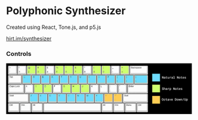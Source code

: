 # Polyphonic Synthesizer

Created using React, Tone.js, and p5.js

[hirt.im/synthesizer](http://hirt.im/synthesizer/)

### Controls

![controls](https://raw.githubusercontent.com/hirt-im/synthesizer/main/public/icons/synthControls.jpg?token=GHSAT0AAAAAAB44W4DOQXISOXKS3HMMFE4EY6IGXLA)
